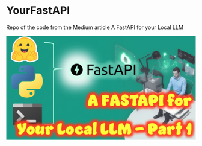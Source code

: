 # YourFastAPI
Repo of the code from the Medium article A FastAPI for your Local LLM

<img src="https://github.com/fabiomatricardi/YourFastAPI/raw/main/logoARTICLE.png" width=700>
